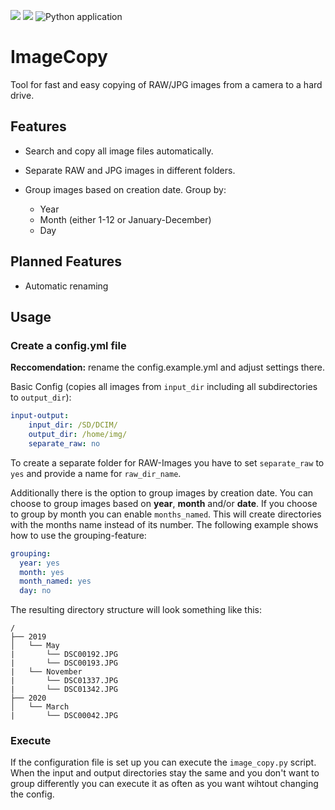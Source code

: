 [![](https://img.shields.io/github/license/lukaspanni/ImageCopy.svg)](https://github.com/lukaspanni/ImageCopy/blob/master/LICENSE) 
[![](https://img.shields.io/github/v/release/lukaspanni/ImageCopy)](https://github.com/lukaspanni/ImageCopy/releases/latest) 
![Python application](https://github.com/lukaspanni/ImageCopy/workflows/Python%20application/badge.svg)

# ImageCopy

Tool for fast and easy copying of RAW/JPG images from a camera to a hard drive.

## Features

- Search and copy all image files automatically.
- Separate RAW and JPG images in different folders.
- Group images based on creation date. Group by:
    
    - Year
    - Month (either 1-12 or January-December)
    - Day


## Planned Features

- Automatic renaming


## Usage

### Create a config.yml file 

**Reccomendation:** rename the config.example.yml and adjust settings there.
   
Basic Config (copies all images from `input_dir` including all subdirectories to `output_dir`): 
```yaml
input-output:
    input_dir: /SD/DCIM/
    output_dir: /home/img/
    separate_raw: no
```
To create a separate folder for RAW-Images you have to set `separate_raw` to `yes` and provide a name for `raw_dir_name`.

Additionally there is the option to group images by creation date.
You can choose to group images based on **year**, **month** and/or **date**. 
If you choose to group by month you can enable `months_named`. This will create directories with the months name instead of its number.
The following example shows how to use the grouping-feature:
```yaml
grouping:
  year: yes
  month: yes
  month_named: yes
  day: no
```

The resulting directory structure will look something like this:
```
/
├── 2019
│   └── May
|       └── DSC00192.JPG
|       └── DSC00193.JPG
|   └── November
|       └── DSC01337.JPG
|       └── DSC01342.JPG
├── 2020
│   └── March
|       └── DSC00042.JPG
```
   
### Execute

If the configuration file is set up you can execute the `image_copy.py` script.
When the input and output directories stay the same and you don't want to group differently you can execute it as often as you want wihtout changing the config.
